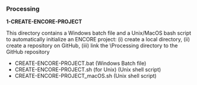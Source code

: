 ### Processing

**1-CREATE-ENCORE-PROJECT**  

This directory contains a Windows batch file and a Unix/MacOS bash script to automatically initialize an ENCORE project: (i) create a local directory, (ii) create a repository on GitHub, (iii) link the \Processing directory to the GitHub repository

* CREATE-ENCORE-PROJECT.bat  (Windows Batch file)
* CREATE-ENCORE-PROJECT.sh (for Unix)  (Unix shell script)
* CREATE-ENCORE-PROJECT_macOS.sh (Unix shell script)

